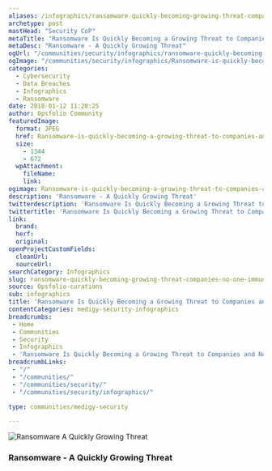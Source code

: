 ```yaml
---
aliases: /infographics/ransomware-quickly-becoming-growing-threat-companies-no-one-immune-says-anand-adya
archetype: post
mastHead: "Security CoP"
metaTitle: "Ransomware Is Quickly Becoming a Growing Threat to Companies and No One Is Immune- Says Anand Adya"
metaDesc: "Ransomware - A Quickly Growing Threat" 
ogUrl: "/communities/security/infographics/ransomware-quickly-becoming-growing-threat-companies-no-one-immune-says-anand-adya"
ogImage: "/communities/security/infographics/Ransomware-is-quickly-becoming-a-growing-threat-to-companies-and-no-one-is-immune.jpg"
categories:
  - Cybersecurity
  - Data Breaches
  - Infographics
  - Ransomware
date: 2018-01-12 11:28:25
author: Opsfolio Community
featuredImage:
  format: JPEG
  href: Ransomware-is-quickly-becoming-a-growing-threat-to-companies-and-no-one-is-immune.jpg
  size:
    - 1344
    - 672
  wpAttachment:
    fileName:
    link:
ogimage: Ransomware-is-quickly-becoming-a-growing-threat-to-companies-and-no-one-is-immune.jpg
description: 'Ransomware - A Quickly Growing Threat'
twitterdescription: 'Ransomware Is Quickly Becoming a Growing Threat to Companies and No One Is Immune- Says Anand Adya'
twittertitle: 'Ransomware Is Quickly Becoming a Growing Threat to Companies and No One Is Immune- Says Anand Adya'
link:
  brand:
  herf:
  original:
openProjectCustomFields:
  cleanUrl:
  sourceUrl:
searchCategory: Infographics
slug: ransomware-quickly-becoming-growing-threat-companies-no-one-immune-says-anand-adya
source: Opsfolio-curations
sub: infographics
title: 'Ransomware Is Quickly Becoming a Growing Threat to Companies and No One Is Immune- Says Anand Adya'
contentCategories: medigy-security-infographics
breadcrumbs:
 - Home
 - Communities
 - Security
 - Infographics
 - 'Ransomware Is Quickly Becoming a Growing Threat to Companies and No One Is Immune- Says Anand Adya'
breadcrumbLinks:
 - "/"
 - "/communities/"
 - "/communities/security/"
 - "/communities/security/infographics/"

type: communities/medigy-security

---
```

![Ransomware A Quickly Growing Threat](/communities/security/infographics/Ransomware-is-quickly-becoming-a-growing-threat-to-companies-and-no-one-is-immune.jpg)

### Ransomware - A Quickly Growing Threat

